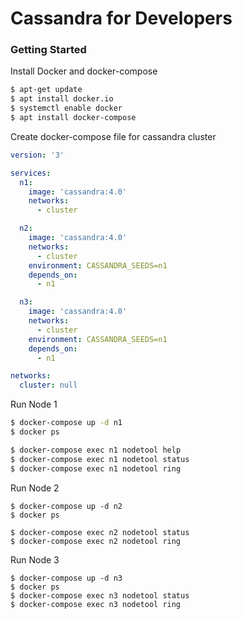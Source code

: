 Cassandra for Developers
========================

### Getting Started

Install Docker and docker-compose

```bash
$ apt-get update
$ apt install docker.io
$ systemctl enable docker
$ apt install docker-compose
```

Create docker-compose file for cassandra cluster

```yaml
version: '3'

services:
  n1:
    image: 'cassandra:4.0'
    networks:
      - cluster

  n2:
    image: 'cassandra:4.0'
    networks:
      - cluster
    environment: CASSANDRA_SEEDS=n1
    depends_on:
      - n1

  n3:
    image: 'cassandra:4.0'
    networks:
      - cluster
    environment: CASSANDRA_SEEDS=n1
    depends_on:
      - n1

networks:
  cluster: null

```

Run Node 1

```bash
$ docker-compose up -d n1
$ docker ps

$ docker-compose exec n1 nodetool help
$ docker-compose exec n1 nodetool status
$ docker-compose exec n1 nodetool ring
```

Run Node 2

```
$ docker-compose up -d n2
$ docker ps

$ docker-compose exec n2 nodetool status
$ docker-compose exec n2 nodetool ring
```

Run Node 3

```
$ docker-compose up -d n3
$ docker ps
$ docker-compose exec n3 nodetool status
$ docker-compose exec n3 nodetool ring
```
